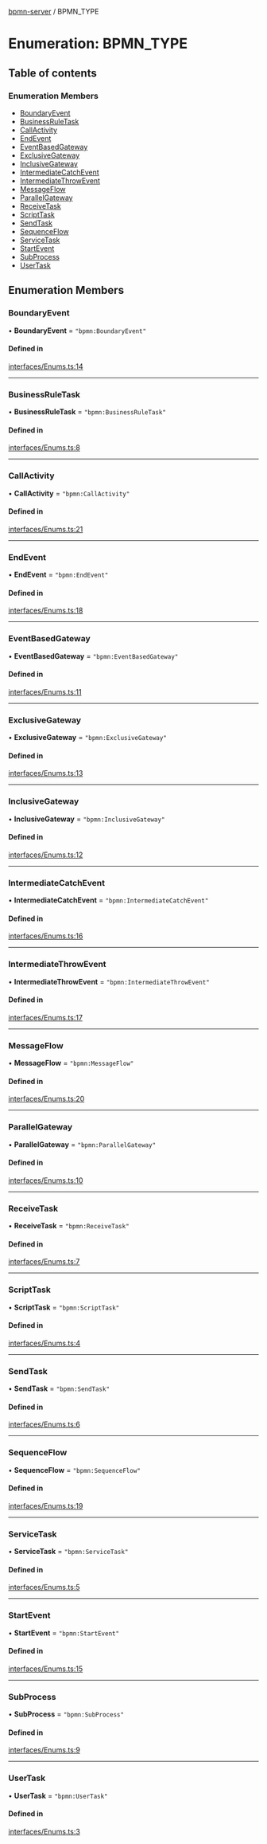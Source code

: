 [bpmn-server](../README.md) / BPMN\_TYPE

# Enumeration: BPMN\_TYPE

## Table of contents

### Enumeration Members

- [BoundaryEvent](BPMN_TYPE.md#boundaryevent)
- [BusinessRuleTask](BPMN_TYPE.md#businessruletask)
- [CallActivity](BPMN_TYPE.md#callactivity)
- [EndEvent](BPMN_TYPE.md#endevent)
- [EventBasedGateway](BPMN_TYPE.md#eventbasedgateway)
- [ExclusiveGateway](BPMN_TYPE.md#exclusivegateway)
- [InclusiveGateway](BPMN_TYPE.md#inclusivegateway)
- [IntermediateCatchEvent](BPMN_TYPE.md#intermediatecatchevent)
- [IntermediateThrowEvent](BPMN_TYPE.md#intermediatethrowevent)
- [MessageFlow](BPMN_TYPE.md#messageflow)
- [ParallelGateway](BPMN_TYPE.md#parallelgateway)
- [ReceiveTask](BPMN_TYPE.md#receivetask)
- [ScriptTask](BPMN_TYPE.md#scripttask)
- [SendTask](BPMN_TYPE.md#sendtask)
- [SequenceFlow](BPMN_TYPE.md#sequenceflow)
- [ServiceTask](BPMN_TYPE.md#servicetask)
- [StartEvent](BPMN_TYPE.md#startevent)
- [SubProcess](BPMN_TYPE.md#subprocess)
- [UserTask](BPMN_TYPE.md#usertask)

## Enumeration Members

### BoundaryEvent

• **BoundaryEvent** = ``"bpmn:BoundaryEvent"``

#### Defined in

[interfaces/Enums.ts:14](https://bitbucket.org/ralphhanna/bpmn-server/src/2ac50a51/WebApp/bpmnServer/src/interfaces/Enums.ts#lines-14)

___

### BusinessRuleTask

• **BusinessRuleTask** = ``"bpmn:BusinessRuleTask"``

#### Defined in

[interfaces/Enums.ts:8](https://bitbucket.org/ralphhanna/bpmn-server/src/2ac50a51/WebApp/bpmnServer/src/interfaces/Enums.ts#lines-8)

___

### CallActivity

• **CallActivity** = ``"bpmn:CallActivity"``

#### Defined in

[interfaces/Enums.ts:21](https://bitbucket.org/ralphhanna/bpmn-server/src/2ac50a51/WebApp/bpmnServer/src/interfaces/Enums.ts#lines-21)

___

### EndEvent

• **EndEvent** = ``"bpmn:EndEvent"``

#### Defined in

[interfaces/Enums.ts:18](https://bitbucket.org/ralphhanna/bpmn-server/src/2ac50a51/WebApp/bpmnServer/src/interfaces/Enums.ts#lines-18)

___

### EventBasedGateway

• **EventBasedGateway** = ``"bpmn:EventBasedGateway"``

#### Defined in

[interfaces/Enums.ts:11](https://bitbucket.org/ralphhanna/bpmn-server/src/2ac50a51/WebApp/bpmnServer/src/interfaces/Enums.ts#lines-11)

___

### ExclusiveGateway

• **ExclusiveGateway** = ``"bpmn:ExclusiveGateway"``

#### Defined in

[interfaces/Enums.ts:13](https://bitbucket.org/ralphhanna/bpmn-server/src/2ac50a51/WebApp/bpmnServer/src/interfaces/Enums.ts#lines-13)

___

### InclusiveGateway

• **InclusiveGateway** = ``"bpmn:InclusiveGateway"``

#### Defined in

[interfaces/Enums.ts:12](https://bitbucket.org/ralphhanna/bpmn-server/src/2ac50a51/WebApp/bpmnServer/src/interfaces/Enums.ts#lines-12)

___

### IntermediateCatchEvent

• **IntermediateCatchEvent** = ``"bpmn:IntermediateCatchEvent"``

#### Defined in

[interfaces/Enums.ts:16](https://bitbucket.org/ralphhanna/bpmn-server/src/2ac50a51/WebApp/bpmnServer/src/interfaces/Enums.ts#lines-16)

___

### IntermediateThrowEvent

• **IntermediateThrowEvent** = ``"bpmn:IntermediateThrowEvent"``

#### Defined in

[interfaces/Enums.ts:17](https://bitbucket.org/ralphhanna/bpmn-server/src/2ac50a51/WebApp/bpmnServer/src/interfaces/Enums.ts#lines-17)

___

### MessageFlow

• **MessageFlow** = ``"bpmn:MessageFlow"``

#### Defined in

[interfaces/Enums.ts:20](https://bitbucket.org/ralphhanna/bpmn-server/src/2ac50a51/WebApp/bpmnServer/src/interfaces/Enums.ts#lines-20)

___

### ParallelGateway

• **ParallelGateway** = ``"bpmn:ParallelGateway"``

#### Defined in

[interfaces/Enums.ts:10](https://bitbucket.org/ralphhanna/bpmn-server/src/2ac50a51/WebApp/bpmnServer/src/interfaces/Enums.ts#lines-10)

___

### ReceiveTask

• **ReceiveTask** = ``"bpmn:ReceiveTask"``

#### Defined in

[interfaces/Enums.ts:7](https://bitbucket.org/ralphhanna/bpmn-server/src/2ac50a51/WebApp/bpmnServer/src/interfaces/Enums.ts#lines-7)

___

### ScriptTask

• **ScriptTask** = ``"bpmn:ScriptTask"``

#### Defined in

[interfaces/Enums.ts:4](https://bitbucket.org/ralphhanna/bpmn-server/src/2ac50a51/WebApp/bpmnServer/src/interfaces/Enums.ts#lines-4)

___

### SendTask

• **SendTask** = ``"bpmn:SendTask"``

#### Defined in

[interfaces/Enums.ts:6](https://bitbucket.org/ralphhanna/bpmn-server/src/2ac50a51/WebApp/bpmnServer/src/interfaces/Enums.ts#lines-6)

___

### SequenceFlow

• **SequenceFlow** = ``"bpmn:SequenceFlow"``

#### Defined in

[interfaces/Enums.ts:19](https://bitbucket.org/ralphhanna/bpmn-server/src/2ac50a51/WebApp/bpmnServer/src/interfaces/Enums.ts#lines-19)

___

### ServiceTask

• **ServiceTask** = ``"bpmn:ServiceTask"``

#### Defined in

[interfaces/Enums.ts:5](https://bitbucket.org/ralphhanna/bpmn-server/src/2ac50a51/WebApp/bpmnServer/src/interfaces/Enums.ts#lines-5)

___

### StartEvent

• **StartEvent** = ``"bpmn:StartEvent"``

#### Defined in

[interfaces/Enums.ts:15](https://bitbucket.org/ralphhanna/bpmn-server/src/2ac50a51/WebApp/bpmnServer/src/interfaces/Enums.ts#lines-15)

___

### SubProcess

• **SubProcess** = ``"bpmn:SubProcess"``

#### Defined in

[interfaces/Enums.ts:9](https://bitbucket.org/ralphhanna/bpmn-server/src/2ac50a51/WebApp/bpmnServer/src/interfaces/Enums.ts#lines-9)

___

### UserTask

• **UserTask** = ``"bpmn:UserTask"``

#### Defined in

[interfaces/Enums.ts:3](https://bitbucket.org/ralphhanna/bpmn-server/src/2ac50a51/WebApp/bpmnServer/src/interfaces/Enums.ts#lines-3)
